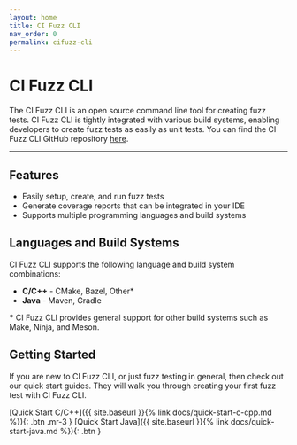 ```yaml
---
layout: home
title: CI Fuzz CLI
nav_order: 0
permalink: cifuzz-cli
---
```


# **CI Fuzz CLI**

The CI Fuzz CLI is an open source command line tool for creating fuzz tests. CI Fuzz CLI is tightly integrated with various build systems, enabling developers to create fuzz tests as easily as unit tests. You can find the CI Fuzz CLI GitHub repository [here](https://github.com/CodeIntelligenceTesting/cifuzz).

---

## Features

* Easily setup, create, and run fuzz tests
* Generate coverage reports that can be integrated in your IDE
* Supports multiple programming languages and build systems

## Languages and Build Systems

CI Fuzz CLI supports the following language and build system combinations:

* **C/C++** - CMake, Bazel, Other*
* **Java** - Maven, Gradle

**\*** CI Fuzz CLI provides general support for other build systems such as Make, Ninja, and Meson.

## Getting Started

If you are new to CI Fuzz CLI, or just fuzz testing in general, then check out our quick start guides. They will walk you through creating your first fuzz test with CI Fuzz CLI.

<span class="fs-4">
[Quick Start C/C++]({{ site.baseurl }}{% link docs/quick-start-c-cpp.md %}){: .btn .mr-3 } 
[Quick Start Java]({{ site.baseurl }}{% link docs/quick-start-java.md %}){: .btn }
</span>


